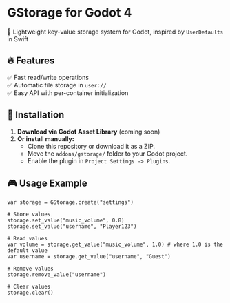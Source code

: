 # GStorage for Godot 4
🚀 Lightweight key-value storage system for Godot, inspired by `UserDefaults` in Swift

## 🔥 Features
✅ Fast read/write operations  
✅ Automatic file storage in `user://`  
✅ Easy API with per-container initialization  

## 📌 Installation
1. **Download via Godot Asset Library** (coming soon)
2. **Or install manually:**
   - Clone this repository or download it as a ZIP.
   - Move the `addons/gstorage/` folder to your Godot project.
   - Enable the plugin in `Project Settings -> Plugins`.

## 🎮 Usage Example
```gdscript
var storage = GStorage.create("settings")

# Store values
storage.set_value("music_volume", 0.8)
storage.set_value("username", "Player123")

# Read values
var volume = storage.get_value("music_volume", 1.0) # where 1.0 is the default value
var username = storage.get_value("username", "Guest")

# Remove values
storage.remove_value("username")

# Clear values
storage.clear()
```
